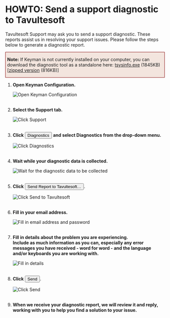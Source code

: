 # HOWTO: Send a support diagnostic to Tavultesoft

<p>Tavultesoft Support may ask you to send a support diagnostic. These reports assist us in resolving your support issues. Please follow the steps below to generate a diagnostic report.</p>

<div style='border:1px maroon solid; background-color:#f3e5de; padding:0px 5px;'>
<p><b>Note:</b> If Keyman is not currently installed on your computer, you can download the diagnostic tool as a standalone here: <a href='/support/tsysinfo.exe'>tsysinfo.exe</a> (1845KB) [<a href='/support/tsysinfo.zip'>zipped version</a> (816KB)]</p></div>

<ol>
<li>
  <b>Open Keyman Configuration.</b><br/>
  <p><img src='/kb/files/kmkb0040/step1.png' alt='Open Keyman Configuration' /></p>
</li><br/>

<li>
  <b>Select the Support tab.</b><br/>
  <p><img src='/kb/files/kmkb0040/step2.png' alt='Click Support' /></p>
</li><br/>

<li>
  <b>Click</b> <button type='button'>Diagnostics</button> <b>and select Diagnostics from the drop-down menu.</b><br/>
  <p><img src='/kb/files/kmkb0040/step3.png' alt='Click Diagnostics' /></p>
</li><br/>

<li>
  <b>Wait while your diagnostic data is collected.</b><br/>
  <p><img src='/kb/files/kmkb0040/step4.png' alt='Wait for the diagnostic data to be collected' /></p>
</li><br/>

<li>
  <b>Click</b> <button type='button'>Send Report to Tavultesoft…</button>.<br/>
  <p><img src='/kb/files/kmkb0040/step5.png' alt='Click Send to Tavultesoft' /></p>
</li><br/>

<li>
  <b>Fill in your email address.</b><br/>
  <p><img src='/kb/files/kmkb0040/step6.png' alt='Fill in email address and password' /></p>
</li><br/>

<li>
  <b>Fill in details about the problem you are experiencing.<br/>Include as much information
     as you can, especially any error messages you have received - word for word - and the 
     language and/or keyboards you are working with.</b><br/>
  <p><img src='/kb/files/kmkb0040/step7.png' alt='Fill in details' /></p>
</li><br/>

<li>
  <b>Click</b> <button type='button'>Send</button>.<br/>
  <p><img src='/kb/files/kmkb0040/step8.png' alt='Click Send' /></p>
</li><br/>

<li>
  <b>When we receive your diagnostic report, we will review it and reply, working with you to help you find a solution to your issue.</b>
</li>

</ol>

